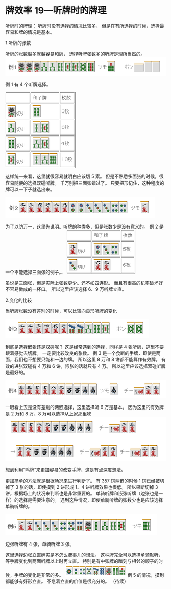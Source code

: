 # 牌效率 19—听牌时的牌理

听牌时的牌理：  听牌时没有选择的情况比较多， 但是在有所选择的时候，选择最容易和牌的情况是基本。

 1.听牌的张数

 听牌的张数越多就越容易和牌， 选择听牌张数多的听牌是理所当然的。
![image](./output/image_page87_11.png)

 例 1 有 4 个听牌选择。

![image](./output/image_page88_8.png)

 这样统一来看，这里就很容易就明白应该切 5 索。 但是不熟悉多面张的时候，很容易随便的选择双碰听牌。 千万别把三面张错过了。 只要把形记住，这种程度的牌可以一下子就选出来。

![image](./output/image_page88_9.png)

为了以防万一，这里先说明。听牌的种类多，但是张数少是没有意义的。 例 2 是一个不能选择三面张的例子。、
![image](./output/image_page88_10.png)

 虽说是三面张，但是实际上张数更少。还不如四连形。 而且有很高的机率破坏好不容易做成的一杯口。 所以这里应该选择 6、9 万听牌立直。

 2.变化的比较

 当听牌张数没有差别的时候，可以比较向良形听牌的变化

![image](./output/image_page89_10.png)

 到底是选择嵌张还是双碰呢？ 这是经常遇到的选择，同样是 4 张听牌，这里不要跟着感觉去切牌。 一定要比较改良的张数。  例 3 是一个食断的手牌，即使是两面，我们也不想要只能和一边的牌。 所以这里 8 万和 8 饼都不能算作有效牌。  有效的进张双碰有 4 万和 6 饼，嵌张的话就只有 4 万。 所以这里应该选择双碰听牌是最好的。

![image](./output/image_page89_11.png)

一眼看上去是没有差别的两嵌选择，这里选择听 6 万是基本。 因为这里的有效牌是 2 万和 8 万，8 万可以选择从上家那里吃
![image](./output/image_page89_12.png)

想到利用“鸣牌”来更加容易的改变手牌，这是有点深度想法。

 更加简单的方法就是根据场况来进行判断了。 有 357 饼两嵌的时候 1 饼已经被切掉了 3 张的话，即使摸到 2 饼形成 1、4 饼听牌效果也很低。 所以果断切掉 3 饼，根据场上的状况来判断也是非常重要的。  单骑听牌和嵌张听牌（边张也是一样）的选择是需要注意的。 遇到这种情况，即使单骑听牌的张数少也是应该选择单骑听牌的。

![image](./output/image_page89_13.png)

边张听牌有 4 张，单骑听牌 3 张。

这里选择边张立直确实是不怎么费事儿的想法。 这种牌完全可以选择单骑默听，等手牌变化到两面听牌以上时再立直。 特别是有中张牌的暗刻与相邻的顺子的时候，手牌的变化是非常的多。
![image](./output/image_page90_10.png)
例 5 的情况，摸到都能够有好形立直。
不急着立直的价值是很充分的。   （待续）